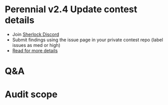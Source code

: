 
# Perennial v2.4 Update contest details

- Join [Sherlock Discord](https://discord.gg/MABEWyASkp)
- Submit findings using the issue page in your private contest repo (label issues as med or high)
- [Read for more details](https://docs.sherlock.xyz/audits/watsons)

# Q&A

# Audit scope
